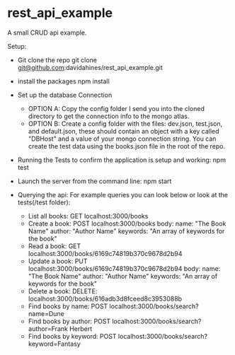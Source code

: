 # rest_api_example
A small CRUD api example.

Setup:
* Git clone the repo
git clone git@github.com:davidahines/rest_api_example.git
* install the packages 
npm install

* Set up the database Connection
  * OPTION A: Copy the config folder I send you into the cloned directory to get the connection info to the mongo atlas.
  * OPTION B: Create a config folder with the files: dev.json, test.json, and default.json, these should contain an object with a key called "DBHost" and a value of your mongo connection string. You can create the test data using the books.json file in the root of the repo.
      
* Running the Tests to confirm the application is setup and working:
npm test
  
* Launch the server from the command line:
npm start

* Querying the api:
For example queries you can look below or look at the tests(/test folder):
  * List all books:
    GET localhost:3000/books
  * Create a book:
    POST localhost:3000/books
    body: 
      name: "The Book Name"
      author: "Author Name"
      keywords: "An array of keywords for the book"
  * Read a book:
    GET localhost:3000/books/6169c74819b370c9678d2b94
  * Update a book:
    PUT localhost:3000/books/6169c74819b370c9678d2b94
    body:
      name: "The Book Name"
      author: "Author Name"
      keywords: "An array of keywords for the book"
  * Delete a book:
    DELETE: localhost:3000/books/616adb3d8fceed8c3953088b
  * Find books by name:
    POST localhost:3000/books/search?name=Dune
  * Find books by author:
    POST localhost:3000/books/search?author=Frank Herbert
  * Find books by keyword:
    POST localhost:3000/books/search?keyword=Fantasy
